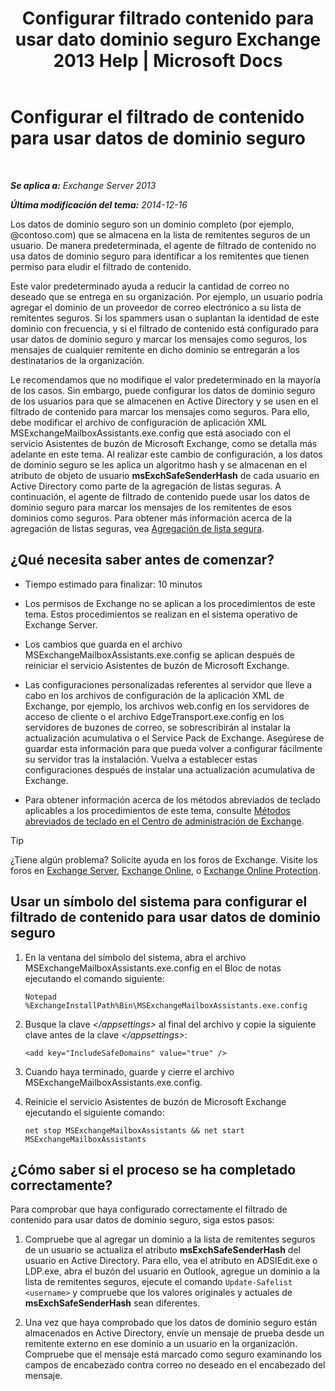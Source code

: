 ﻿---
title: 'Configurar filtrado contenido para usar dato dominio seguro Exchange 2013 Help | Microsoft Docs'
TOCTitle: Configurar el filtrado de contenido para usar datos de dominio seguro
ms:assetid: 1ee2b663-b4f3-4fef-8954-986f2d820924
ms:mtpsurl: https://technet.microsoft.com/es-es/library/Dn467930(v=EXCHG.150)
ms:contentKeyID: 59637132
ms.date: 05/22/2018
mtps_version: v=EXCHG.150
ms.translationtype: MT
---

# Configurar el filtrado de contenido para usar datos de dominio seguro

 

_**Se aplica a:** Exchange Server 2013_

_**Última modificación del tema:** 2014-12-16_

Los datos de dominio seguro son un dominio completo (por ejemplo, @contoso.com) que se almacena en la lista de remitentes seguros de un usuario. De manera predeterminada, el agente de filtrado de contenido no usa datos de dominio seguro para identificar a los remitentes que tienen permiso para eludir el filtrado de contenido.

Este valor predeterminado ayuda a reducir la cantidad de correo no deseado que se entrega en su organización. Por ejemplo, un usuario podría agregar el dominio de un proveedor de correo electrónico a su lista de remitentes seguros. Si los spammers usan o suplantan la identidad de este dominio con frecuencia, y si el filtrado de contenido está configurado para usar datos de dominio seguro y marcar los mensajes como seguros, los mensajes de cualquier remitente en dicho dominio se entregarán a los destinatarios de la organización.

Le recomendamos que no modifique el valor predeterminado en la mayoría de los casos. Sin embargo, puede configurar los datos de dominio seguro de los usuarios para que se almacenen en Active Directory y se usen en el filtrado de contenido para marcar los mensajes como seguros. Para ello, debe modificar el archivo de configuración de aplicación XML MSExchangeMailboxAssistants.exe.config que está asociado con el servicio Asistentes de buzón de Microsoft Exchange, como se detalla más adelante en este tema. Al realizar este cambio de configuración, a los datos de dominio seguro se les aplica un algoritmo hash y se almacenan en el atributo de objeto de usuario **msExchSafeSenderHash** de cada usuario en Active Directory como parte de la agregación de listas seguras. A continuación, el agente de filtrado de contenido puede usar los datos de dominio seguro para marcar los mensajes de los remitentes de esos dominios como seguros. Para obtener más información acerca de la agregación de listas seguras, vea [Agregación de lista segura](safelist-aggregation-exchange-2013-help.md).

## ¿Qué necesita saber antes de comenzar?

  - Tiempo estimado para finalizar: 10 minutos

  - Los permisos de Exchange no se aplican a los procedimientos de este tema. Estos procedimientos se realizan en el sistema operativo de Exchange Server.

  - Los cambios que guarda en el archivo MSExchangeMailboxAssistants.exe.config se aplican después de reiniciar el servicio Asistentes de buzón de Microsoft Exchange.

  - Las configuraciones personalizadas referentes al servidor que lleve a cabo en los archivos de configuración de la aplicación XML de Exchange, por ejemplo, los archivos web.config en los servidores de acceso de cliente o el archivo EdgeTransport.exe.config en los servidores de buzones de correo, se sobrescribirán al instalar la actualización acumulativa o el Service Pack de Exchange. Asegúrese de guardar esta información para que pueda volver a configurar fácilmente su servidor tras la instalación. Vuelva a establecer estas configuraciones después de instalar una actualización acumulativa de Exchange.

  - Para obtener información acerca de los métodos abreviados de teclado aplicables a los procedimientos de este tema, consulte [Métodos abreviados de teclado en el Centro de administración de Exchange](keyboard-shortcuts-in-the-exchange-admin-center-exchange-online-protection-help.md).


> [!TIP]
> ¿Tiene algún problema? Solicite ayuda en los foros de Exchange. Visite los foros en <A href="https://go.microsoft.com/fwlink/p/?linkid=60612">Exchange Server</A>, <A href="https://go.microsoft.com/fwlink/p/?linkid=267542">Exchange Online</A>, o <A href="https://go.microsoft.com/fwlink/p/?linkid=285351">Exchange Online Protection</A>.



## Usar un símbolo del sistema para configurar el filtrado de contenido para usar datos de dominio seguro

1.  En la ventana del símbolo del sistema, abra el archivo MSExchangeMailboxAssistants.exe.config en el Bloc de notas ejecutando el comando siguiente:
    
        Notepad %ExchangeInstallPath%Bin\MSExchangeMailboxAssistants.exe.config

2.  Busque la clave *\</appsettings\>* al final del archivo y copie la siguiente clave antes de la clave *\</appsettings\>*:
    
        <add key="IncludeSafeDomains" value="true" />

3.  Cuando haya terminado, guarde y cierre el archivo MSExchangeMailboxAssistants.exe.config.

4.  Reinicie el servicio Asistentes de buzón de Microsoft Exchange ejecutando el siguiente comando:
    
        net stop MSExchangeMailboxAssistants && net start MSExchangeMailboxAssistants

## ¿Cómo saber si el proceso se ha completado correctamente?

Para comprobar que haya configurado correctamente el filtrado de contenido para usar datos de dominio seguro, siga estos pasos:

1.  Compruebe que al agregar un dominio a la lista de remitentes seguros de un usuario se actualiza el atributo **msExchSafeSenderHash** del usuario en Active Directory. Para ello, vea el atributo en ADSIEdit.exe o LDP.exe, abra el buzón del usuario en Outlook, agregue un dominio a la lista de remitentes seguros, ejecute el comando `Update-Safelist <username>` y compruebe que los valores originales y actuales de **msExchSafeSenderHash** sean diferentes.

2.  Una vez que haya comprobado que los datos de dominio seguro están almacenados en Active Directory, envíe un mensaje de prueba desde un remitente externo en ese dominio a un usuario en la organización. Compruebe que el mensaje está marcado como seguro examinando los campos de encabezado contra correo no deseado en el encabezado del mensaje.

